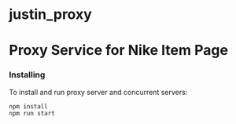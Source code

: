 # justin_proxy

# Proxy Service for Nike Item Page

### Installing

To install and run proxy server and concurrent servers:

```
npm install
npm run start
```
